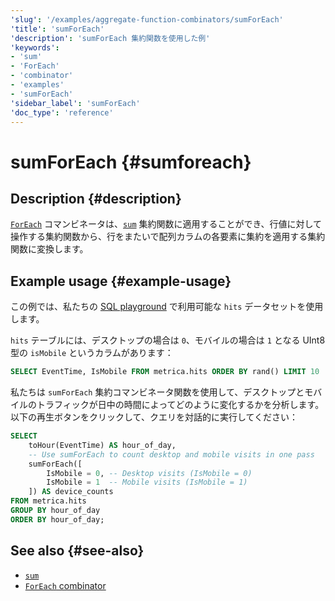 ```yaml
---
'slug': '/examples/aggregate-function-combinators/sumForEach'
'title': 'sumForEach'
'description': 'sumForEach 集約関数を使用した例'
'keywords':
- 'sum'
- 'ForEach'
- 'combinator'
- 'examples'
- 'sumForEach'
'sidebar_label': 'sumForEach'
'doc_type': 'reference'
---
```



# sumForEach {#sumforeach}

## Description {#description}

[`ForEach`](/sql-reference/aggregate-functions/combinators#-foreach) コマンビネータは、[`sum`](/sql-reference/aggregate-functions/reference/sum) 集約関数に適用することができ、行値に対して操作する集約関数から、行をまたいで配列カラムの各要素に集約を適用する集約関数に変換します。

## Example usage {#example-usage}

この例では、私たちの [SQL playground](https://sql.clickhouse.com/) で利用可能な `hits` データセットを使用します。

`hits` テーブルには、デスクトップの場合は `0`、モバイルの場合は `1` となる UInt8 型の `isMobile` というカラムがあります：

```sql runnable
SELECT EventTime, IsMobile FROM metrica.hits ORDER BY rand() LIMIT 10
```

私たちは `sumForEach` 集約コマンビネータ関数を使用して、デスクトップとモバイルのトラフィックが日中の時間によってどのように変化するかを分析します。以下の再生ボタンをクリックして、クエリを対話的に実行してください：

```sql runnable
SELECT
    toHour(EventTime) AS hour_of_day,
    -- Use sumForEach to count desktop and mobile visits in one pass
    sumForEach([
        IsMobile = 0, -- Desktop visits (IsMobile = 0)
        IsMobile = 1  -- Mobile visits (IsMobile = 1)
    ]) AS device_counts
FROM metrica.hits
GROUP BY hour_of_day
ORDER BY hour_of_day;
```

## See also {#see-also}
- [`sum`](/sql-reference/aggregate-functions/reference/sum)
- [`ForEach` combinator](/sql-reference/aggregate-functions/combinators#-foreach)
